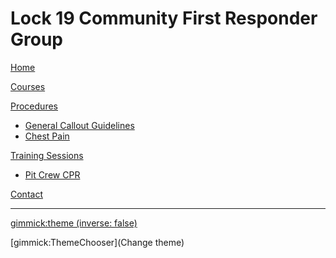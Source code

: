 # Lock 19 Community First Responder Group

[Home](index.md)

[Courses](courses.md)

[Procedures]()

- [General Callout Guidelines](procedures_general.md)
- [Chest Pain](procedures_chestpain.md)

[Training Sessions]()

- [Pit Crew CPR](training/pitcrewcpr.md)

[Contact](contact.md)



--- 
[gimmick:theme (inverse: false)](united)

[gimmick:ThemeChooser](Change theme)
